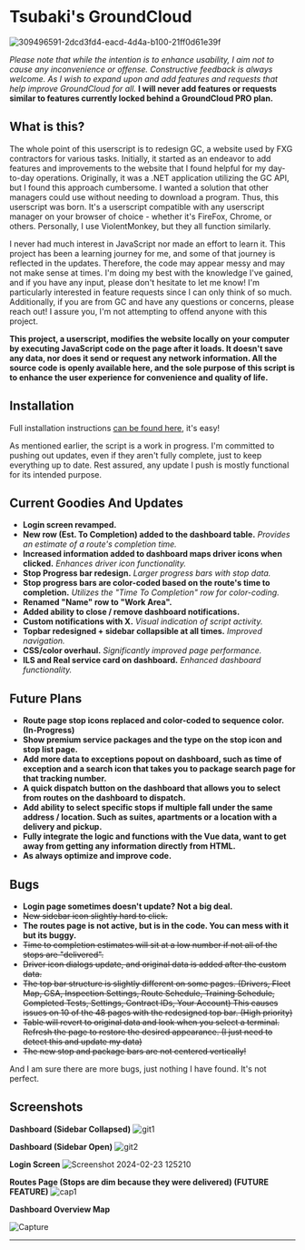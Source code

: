# Tsubaki's GroundCloud
![309496591-2dcd3fd4-eacd-4d4a-b100-21ff0d61e39f](https://github.com/trevorftp/Tsubakis-GroundCloud/assets/17115206/9f9c76ea-e183-40bd-8c20-7cb21d2a4f8d)

_Please note that while the intention is to enhance usability, I aim not to cause any inconvenience or offense. Constructive feedback is always welcome. As I wish to expand upon and add features and requests that help improve GroundCloud for all._ **I will never add features or requests similar to features currently locked behind a GroundCloud PRO plan.**

## What is this?
The whole point of this userscript is to redesign GC, a website used by FXG contractors for various tasks. Initially, it started as an endeavor to add features and improvements to the website that I found helpful for my day-to-day operations. Originally, it was a .NET application utilizing the GC API, but I found this approach cumbersome. I wanted a solution that other managers could use without needing to download a program. Thus, this userscript was born. It's a userscript compatible with any userscript manager on your browser of choice - whether it's FireFox, Chrome, or others. Personally, I use ViolentMonkey, but they all function similarly.

I never had much interest in JavaScript nor made an effort to learn it. This project has been a learning journey for me, and some of that journey is reflected in the updates. Therefore, the code may appear messy and may not make sense at times. I'm doing my best with the knowledge I've gained, and if you have any input, please don't hesitate to let me know! I'm particularly interested in feature requests since I can only think of so much. Additionally, if you are from GC and have any questions or concerns, please reach out! I assure you, I'm not attempting to offend anyone with this project.

**This project, a userscript, modifies the website locally on your computer by executing JavaScript code on the page after it loads. It doesn't save any data, nor does it send or request any network information. All the source code is openly available here, and the sole purpose of this script is to enhance the user experience for convenience and quality of life.**

## Installation

Full installation instructions [can be found here](https://github.com/trevorftp/Tsubakis-GroundCloud/blob/main/Installation%20Instructions.md), it's easy!

As mentioned earlier, the script is a work in progress. I'm committed to pushing out updates, even if they aren't fully complete, just to keep everything up to date. Rest assured, any update I push is mostly functional for its intended purpose.

## Current Goodies And Updates

- **Login screen revamped.** 
- **New row (Est. To Completion) added to the dashboard table.** *Provides an estimate of a route's completion time.*
- **Increased information added to dashboard maps driver icons when clicked.** *Enhances driver icon functionality.*
- **Stop Progress bar redesign.** *Larger progress bars with stop data.*
- **Stop progress bars are color-coded based on the route's time to completion.** *Utilizes the "Time To Completion" row for color-coding.*
- **Renamed "Name" row to "Work Area".**
- **Added ability to close / remove dashboard notifications.**
- **Custom notifications with X.** *Visual indication of script activity.*
- **Topbar redesigned + sidebar collapsible at all times.** *Improved navigation.*
- **CSS/color overhaul.** *Significantly improved page performance.*
- **ILS and Real service card on dashboard.** *Enhanced dashboard functionality.*

## Future Plans

- **Route page stop icons replaced and color-coded to sequence color. (In-Progress)**
- **Show premium service packages and the type on the stop icon and stop list page.**
- **Add more data to exceptions popout on dashboard, such as time of exception and a search icon that takes you to package search page for that tracking number.**
- **A quick dispatch button on the dashboard that allows you to select from routes on the dashboard to dispatch.**
- **Add ability to select specific stops if multiple fall under the same address / location. Such as suites, apartments or a location with a delivery and pickup.**
- **Fully integrate the logic and functions with the Vue data, want to get away from getting any information directly from HTML.**
- **As always optimize and improve code.**

## Bugs

- **Login page sometimes doesn't update? Not a big deal.**
- ~~New sidebar icon slightly hard to click.~~
- **The routes page is not active, but is in the code. You can mess with it but its buggy.**
- ~~Time to completion estimates will sit at a low number if not all of the stops are "delivered".~~
- ~~Driver icon dialogs update, and original data is added after the custom data.~~
- ~~The top bar structure is slightly different on some pages. (Drivers, Fleet Map, CSA, Inspection Settings, Route Schedule, Training Schedule, Completed Tests, Settings, Contract IDs, Your Account) This causes issues on 10 of the 48 pages with the redesigned top bar. (High priority)~~
- ~~Table will revert to original data and look when you select a terminal. Refresh the page to restore the desired appearance. (I just need to detect this and update my data)~~
- ~~The new stop and package bars are not centered vertically!~~

And I am sure there are more bugs, just nothing I have found. It's not perfect.

## Screenshots

**Dashboard (Sidebar Collapsed)**
![git1](https://github.com/trevorftp/Tsubakis-GroundCloud/assets/17115206/1ae96f66-eeac-45d4-a423-d9047f57930a)

**Dashboard (Sidebar Open)**
![git2](https://github.com/trevorftp/Tsubakis-GroundCloud/assets/17115206/f35e6db7-6aca-4c03-9b4b-7c2e83cafb10)

**Login Screen**
![Screenshot 2024-02-23 125210](https://github.com/trevorftp/Tsubakis-GroundCloud/assets/17115206/626668d6-6d55-4246-8efb-3f5c4f336a49)

**Routes Page (Stops are dim because they were delivered) (FUTURE FEATURE)**
![cap1](https://github.com/trevorftp/Tsubakis-GroundCloud/assets/17115206/7af5eada-93e1-4ae8-8fa0-4ab0880c0765)

**Dashboard Overview Map**

![Capture](https://github.com/trevorftp/Tsubakis-GroundCloud/assets/17115206/233259ab-dff7-4726-ab2d-730088b20ec9)

---
